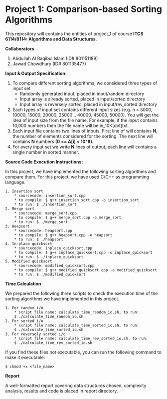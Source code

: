 # Project 1: Comparison-based Sorting Algorithms
This repository will contains the entities of project_1 of course **ITCS 6114/8114: Algorithms and Data Structures**.

**Collaborators**
1. Abdullah Al Raqibul Islam (ID# 801151189)
2. Jawad Chowdhury (ID# 801135477)

**Input & Output Specification:**

1. To compare different sorting algorithms, we considered three types of input set
    * Randomly generated input, placed in input/random directory
    * Input array is already sorted, placed in input/sorted directory
    * Input array is reversely sorted, placed in input/rev_sorted directory
2. Each types of input set contains different input sizes (e.g. n = 5000, 10000, 15000, 20000, 25000 .. 40000, 45000, 50000). You will get the idea of input size from the file name. For example, if the input contains 10,000 numbers then the file name will be in_10K[dot]txt.
3. Each input file contains two lines of inputs. First line of  will contains **N**, the number of elements considered for the sorting. The next line will contains **N** numbers **(0 <= A[i] < 10^8)**.
4. For every input set we write **N** lines of output, each line will contains a single number in sorted manner.

**Source Code Execution Instructions:**

In this project, we have implemented the following sorting algorithms and compare them. For this project, we have used C/C++ as programming language.
```
1. Insertion sort
    * sourcecode: insertion_sort.cpp
    * to compile: $ g++ insertion_sort.cpp -o insertion_sort
    * to run: $ ./insertion_sort
2. Merge sort
    * sourcecode: merge_sort.cpp
    * to compile: $ g++ merge_sort.cpp -o merge_sort
    * to run: $ ./merge_sort
3. Heapsort
    * sourcecode: heapsort.cpp
    * to compile: $ g++ heapsort.cpp -o heapsort
    * to run: $ ./heapsort
4. In-place quicksort
    * sourcecode: inplace_quicksort.cpp
    * to compile: $ g++ inplace_quicksort.cpp -o inplace_quicksort
    * to run: $ ./inplace_quicksort
5. Modified quicksort
    * sourcecode: modified_quicksort.cpp
    * to compile: $ g++ modified_quicksort.cpp -o modified_quicksort
    * to run: $ ./modified_quicksort
```
**Time Calculation**

We prepared the following three scripts to check the execution time of the sorting algorithms we have implemented in this project.
```
1. For random i/o
    * script file name: calculate_time_random_io.sh, to run:
    $ ./calculate_time_random_io.sh
2. For sorted i/o
    * script file name: calculate_time_sorted_io.sh, to run:
    $ ./calculate_time_sorted_io.sh
3. For reversely sorted i/o
    * script file name: calculate_time_rev_sorted_io.sh, to run:
    $ ./calculate_time_rev_sorted_io.sh
```
If you find these files not executable, you can run the following command to make it executable:
```
$ chmod +x <file_name>
```
**Report**

A well-formatted report covering data structures chosen, complexity analysis, results and code is placed in report directory.

